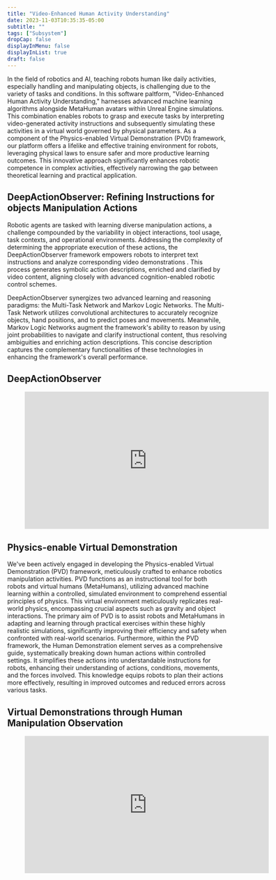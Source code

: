 ```yaml
---
title: "Video-Enhanced Human Activity Understanding"
date: 2023-11-03T10:35:35-05:00
subtitle: ""
tags: ["Subsystem"]
dropCap: false
displayInMenu: false
displayInList: true
draft: false
---
```


In the field of robotics and AI, teaching robots human like daily activities, especially handling
and manipulating objects, is challenging due to the variety of tasks and conditions. In this software
paltform, "Video-Enhanced Human Activity Understanding," harnesses advanced machine learning algorithms
alongside MetaHuman avatars within Unreal Engine simulations. This combination enables robots to grasp
and execute tasks by interpreting video-generated activity instructions and subsequently simulating these
activities in a virtual world governed by physical parameters. As a component of the Physics-enabled Virtual
Demonstration (PVD) framework, our platform offers a lifelike and effective training environment for robots,
leveraging physical laws to ensure safer and more productive learning outcomes. This innovative approach significantly
enhances robotic competence in complex activities, effectively narrowing the gap between theoretical
learning and practical application.

<!--more-->


DeepActionObserver: Refining Instructions for objects Manipulation Actions
---

Robotic agents are tasked with learning diverse manipulation actions, a challenge compounded
by the variability in object interactions, tool usage, task contexts, and operational environments.
Addressing the complexity of determining the appropriate execution of these actions, the DeepActionObserver
framework empowers robots to interpret text instructions and analyze corresponding video demonstrations
. This process generates symbolic action descriptions, enriched and clarified by video content, aligning
closely with advanced cognition-enabled robotic control schemes.

DeepActionObserver synergizes two advanced learning and reasoning paradigms: the Multi-Task
Network and Markov Logic Networks. The Multi-Task Network utilizes convolutional architectures
to accurately recognize objects, hand positions, and to predict poses and movements. Meanwhile,
Markov Logic Networks augment the framework's ability to reason by using joint probabilities to navigate
and clarify instructional content, thus resolving ambiguities and enriching action descriptions.
This concise description captures the complementary functionalities of these technologies in enhancing
the framework's overall performance.

DeepActionObserver
---

<figure class="video_container">
  <iframe width="560" height="315" src="https://www.youtube.com/embed/zRAmyKp8CiY?si=Z_MC4DT_PSAHG_kA" title="YouTube video player" frameborder="0" allow="accelerometer; autoplay; clipboard-write; encrypted-media; gyroscope; picture-in-picture; web-share" allowfullscreen></iframe> 
</figure>

Physics-enable Virtual Demonstration
---
We've been actively engaged in developing the Physics-enabled Virtual Demonstration (PVD) framework, meticulously crafted to
enhance robotics manipulation activities. PVD functions as an instructional tool for both robots and virtual humans (MetaHumans),
utilizing advanced machine learning within a controlled, simulated environment to comprehend essential principles of physics.
This virtual environment meticulously replicates real-world physics, encompassing crucial aspects such as gravity and object interactions.
The primary aim of PVD is to assist robots and MetaHumans in adapting and learning through practical exercises within these
highly realistic simulations, significantly improving their efficiency and safety when confronted with real-world scenarios.
Furthermore, within the PVD framework, the Human Demonstration element serves as a comprehensive guide, systematically breaking
down human actions within controlled settings. It simplifies these actions into understandable instructions for robots,
enhancing their understanding of actions, conditions, movements, and the forces involved. This knowledge equips robots
to plan their actions more effectively, resulting in improved outcomes and reduced errors across various tasks.

Virtual Demonstrations through Human Manipulation Observation
---

<figure class="video_container">

<iframe width="560" height="315" src="https://www.youtube.com/embed/pATzTwBOfUs?si=SV3J_niVKi9RPRXv" title="YouTube video player" frameborder="0" allow="accelerometer; autoplay; clipboard-write; encrypted-media; gyroscope; picture-in-picture; web-share" allowfullscreen></iframe>  

</figure>

